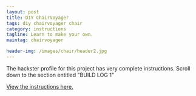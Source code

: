 ```yaml
---
layout: post
title: DIY ChairVoyager
tags: diy chairvoyager chair
category: instructions
tagline: Learn to make your own.
maintag: chairvoyager

header-img: /images/chair/header2.jpg
---
```

The hackster profile for this project has very complete instructions. Scroll down to the section entitled "BUILD LOG 1"

[View the instructions here.](https://www.hackster.io/4269/chairvoyager)